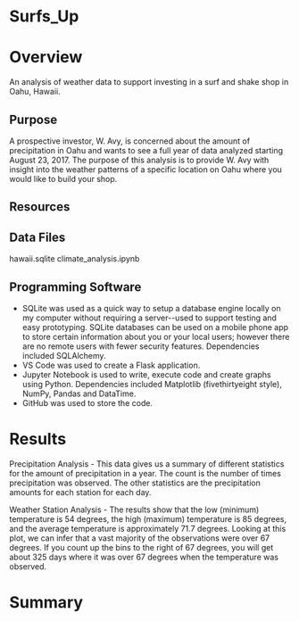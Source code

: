 # Surfs_Up

# Overview
An analysis of weather data to support investing in a surf and shake shop in Oahu, Hawaii.

## Purpose
A prospective investor, W. Avy, is concerned about the amount of precipitation in Oahu and wants to see a full year of data analyzed starting August 23, 2017. The purpose of this analysis is to provide W. Avy with insight into the weather patterns of a specific location on Oahu where you would like to build your shop. 

## Resources

## Data Files
hawaii.sqlite
climate_analysis.ipynb

## Programming Software
- SQLite was used as a quick way to setup a database engine locally on my computer without requiring a server--used to support testing and easy prototyping. SQLite databases can be used on a mobile phone app to store certain information about you or your local users; however there are no remote users with fewer security features. Dependencies included SQLAlchemy.  
- VS Code was used to create a Flask application. 
- Jupyter Notebook is used to write, execute code and create graphs using Python. Dependencies included Matplotlib (fivethirtyeight style), NumPy, Pandas and DataTime.
- GitHub was used to store the code.

# Results
Precipitation Analysis - This data gives us a summary of different statistics for the amount of precipitation in a year. The count is the number of times precipitation was observed. The other statistics are the precipitation amounts for each station for each day.

Weather Station Analysis - The results show that the low (minimum) temperature is 54 degrees, the high (maximum) temperature is 85 degrees, and the average temperature is approximately 71.7 degrees. Looking at this plot, we can infer that a vast majority of the observations were over 67 degrees. If you count up the bins to the right of 67 degrees, you will get about 325 days where it was over 67 degrees when the temperature was observed.

# Summary